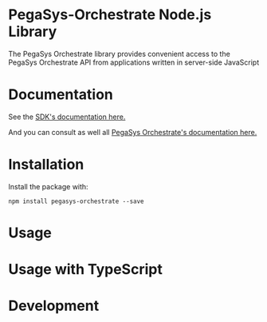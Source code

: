 # PegaSys-Orchestrate Node.js Library

The PegaSys Orchestrate library provides convenient access to the PegaSys Orchestrate API from applications written in server-side JavaScript

# Documentation

See the [SDK's documentation here.](https://consensys.gitlab.io/client/fr/core-stack/doc/Getting-Started/SDK/)

And you can consult as well all [PegaSys Orchestrate's documentation here.](https://consensys.gitlab.io/client/fr/core-stack/doc)


# Installation

Install the package with:

```
npm install pegasys-orchestrate --save
```

# Usage

# Usage with TypeScript

# Development